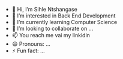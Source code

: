 - 👋 Hi, I’m Sihle Ntshangase
- 👀 I’m interested in Back End Development
- 🌱 I’m currently learning Computer Science
- 💞️ I’m looking to collaborate on ...
- 📫 You reach me vai my linkidin
- 😄 Pronouns: ...
- ⚡ Fun fact: ...

<!---
Sihle875/Sihle875 is a ✨ special ✨ repository because its `README.md` (this file) appears on your GitHub profile.
You can click the Preview link to take a look at your changes.
--->
